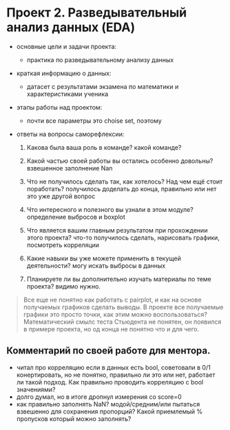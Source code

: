 # Проект 2. Разведывательный анализ данных (EDA)

- основные цели и задачи проекта:
    - практика по разведывательному анализу данных

- краткая информацию о данных:
    - датасет с результатами экзамена по математики и характеристиками ученика

- этапы работы над проектом:
    - почти все параметры это choise set, поэтому  

- ответы на вопросы саморефлексии:

    1. Какова была ваша роль в команде?
    какой команде?

    2. Какой частью своей работы вы остались особенно довольны?
    взвешенное заполнение Nan

    3. Что не получилось сделать так, как хотелось? Над чем ещё стоит поработать?
    получилось доделать до конца, правильно или нет это уже другой вопрос

    4. Что интересного и полезного вы узнали в этом модуле?
    определение выбросов и boxplot

    5. Что является вашим главным результатом при прохождении этого проекта?
    что-то получилось сделать, нарисовать графики, посмотреть корреляции

    6. Какие навыки вы уже можете применить в текущей деятельности?
    могу искать выбросы в данных

    7. Планируете ли вы дополнительно изучать материалы по теме проекта?
    видимо нужно.

> Все еще не понятно как работать с pairplot, и как на основе получаемых графиков сделать выводы. В проекте все получаемые графики это просто точки, как этим можно воспользоваться?
> Математический смылс теста Стьюдента не понятен, он появился в примере проекта, но од конца не понятно что и для чего.

## Комментарий по своей работе для ментора.
- читал про корреляцию если в данных есть bool, советовали в 0/1 конертировать, но не понятно, правильно ли это или нет, работает ли такой подход. Как правильно проводить корреляцию с bool значениями?
- долго думал, но в итоге дропнул измерения со score=0
- как правильно заполнять NaN? модой/средним/или пытаться взвешенно для сохранения пропорций? Какой приемлемый % пропусков который можно заполнять?
